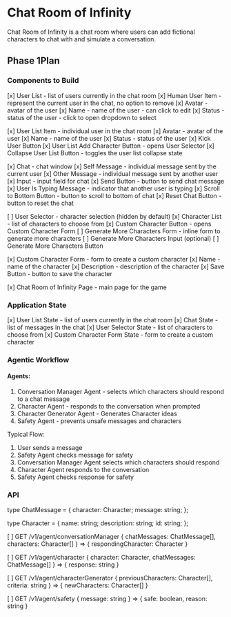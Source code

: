 # Chat Room of Infinity
Chat Room of Infinity is a chat room where users can add fictional characters to chat with and simulate a conversation.

## Phase 1Plan

### Components to Build
 
[x] User List - list of users currently in the chat room
  [x] Human User Item - represent the current user in the chat, no option to remove
    [x] Avatar - avatar of the user
    [x] Name - name of the user - can click to edit
    [x] Status - status of the user - click to open dropdown to select

  [x] User List Item - individual user in the chat room
    [x] Avatar - avatar of the user
    [x] Name - name of the user
    [x] Status - status of the user
    [x] Kick User Button
  [x] User List Add Character Button - opens User Selector
  [x] Collapse User List Button - toggles the user list collapse state

[x] Chat - chat window
  [x] Self Message - individual message sent by the current user
  [x] Other Message - individual message sent by another user
  [x] Input - input field for chat
  [x] Send Button - button to send chat message
  [x] User Is Typing Message - indicator that another user is typing
  [x] Scroll to Bottom Button - button to scroll to bottom of chat
  [x] Reset Chat Button - button to reset the chat

[ ] User Selector - character selection (hidden by default)
  [x] Character List - list of characters to choose from
  [x] Custom Character Button - opens Custom Character Form
  [ ] Generate More Characters Form - inline form to generate more characters
    [ ] Generate More Characters Input (optional)
    [ ] Generate More Characters Button

[x] Custom Character Form - form to create a custom character
  [x] Name - name of the character
  [x] Description - description of the character
  [x] Save Button - button to save the character

[x] Chat Room of Infinity Page - main page for the game

### Application State

[x] User List State - list of users currently in the chat room
[x] Chat State - list of messages in the chat
[x] User Selector State - list of characters to choose from
[x] Custom Character Form State - form to create a custom character

### Agentic Workflow

#### Agents:

1. Conversation Manager Agent - selects which characters should respond to a chat message
2. Character Agent - responds to the conversation when prompted
3. Character Generator Agent - Generates Character ideas 
4. Safety Agent - prevents unsafe messages and characters

Typical Flow:


1. User sends a message
2. Safety Agent checks message for safety
3. Conversation Manager Agent selects which characters should respond
4. Character Agent responds to the conversation
5. Safety Agent checks response for safety


### API

type ChatMessage = {
  character: Character;
  message: string;
};

type Character = {
  name: string;
  description: string;
  id: string;
};

[ ] GET /v1/agent/conversationManager { chatMessages: ChatMessage[], characters: Character[] } => { respondingCharacter: Character }

[ ] GET /v1/agent/character { character: Character, chatMessages: ChatMessage[] } => { response: string }

[ ] GET /v1/agent/characterGenerator { previousCharacters: Character[], criteria: string } => { newCharacters: Character[] }

[ ] GET /v1/agent/safety { message: string } => { safe: boolean, reason: string }

